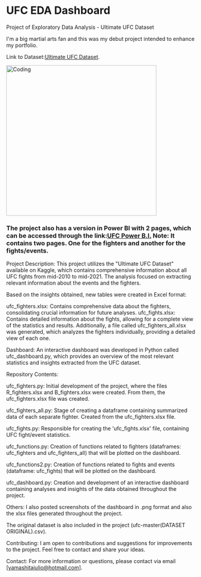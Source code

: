 # UFC EDA Dashboard
Project of Exploratory Data Analysis - Ultimate UFC Dataset

I'm a big martial arts fan and this was my debut project intended to enhance my portfolio.

Link to Dataset:[Ultimate UFC Dataset](https://www.kaggle.com/datasets/mdabbert/ultimate-ufc-dataset).

<img align="center" alt="Coding" width="400" src="https://i.pinimg.com/originals/1c/fc/b0/1cfcb047f35e4dcbeea08b54d9ae2063.gif">

### The project also has a version in Power BI with 2 pages, which can be accessed through the link:[UFC Power B.I.](https://app.powerbi.com/view?r=eyJrIjoiOGI0ODc5ZWYtMmVhZC00MzU5LTlhMDMtMzgzOWNlNzYwNTgwIiwidCI6IjE3NGZkYjA3LWY1YjYtNDc4Zi05MDdmLTY4NWY3ZDVkMGRhNCJ9) Note: It contains two pages. One for the fighters and another for the fights/events.

Project Description: This project utilizes the "Ultimate UFC Dataset" available on Kaggle, which contains comprehensive information about all UFC fights from mid-2010 to mid-2021. The analysis focused on extracting relevant information about the events and the fighters.

Based on the insights obtained, new tables were created in Excel format:

ufc_fighters.xlsx: Contains comprehensive data about the fighters, consolidating crucial information for future analyses. ufc_fights.xlsx: Contains detailed information about the fights, allowing for a complete view of the statistics and results. Additionally, a file called ufc_fighters_all.xlsx was generated, which analyzes the fighters individually, providing a detailed view of each one.

Dashboard: An interactive dashboard was developed in Python called ufc_dashboard.py, which provides an overview of the most relevant statistics and insights extracted from the UFC dataset.

Repository Contents:

ufc_fighters.py: Initial development of the project, where the files R_fighters.xlsx and B_fighters.xlsx were created. From them, the ufc_fighters.xlsx file was created.

ufc_fighters_all.py: Stage of creating a dataframe containing summarized data of each separate fighter. Created from the ufc_fighters.xlsx file.

ufc_fights.py: Responsible for creating the 'ufc_fights.xlsx' file, containing UFC fight/event statistics.

ufc_functions.py: Creation of functions related to fighters (dataframes: ufc_fighters and ufc_fighters_all) that will be plotted on the dashboard.

ufc_functions2.py: Creation of functions related to fights and events (dataframe: ufc_fights) that will be plotted on the dashboard.

ufc_dashboard.py: Creation and development of an interactive dashboard containing analyses and insights of the data obtained throughout the project.

Others: I also posted screenshots of the dashboard in .png format and also the xlsx files generated throughout the project.

The original dataset is also included in the project (ufc-master(DATASET ORIGINAL).csv).

Contributing: I am open to contributions and suggestions for improvements to the project. Feel free to contact and share your ideas.

Contact: For more information or questions, please contact via email [yamashitajulio@hotmail.com].
